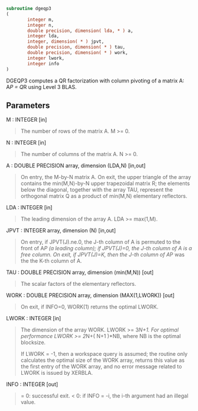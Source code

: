 ```fortran
subroutine dgeqp3
(
        integer m,
        integer n,
        double precision, dimension( lda, * ) a,
        integer lda,
        integer, dimension( * ) jpvt,
        double precision, dimension( * ) tau,
        double precision, dimension( * ) work,
        integer lwork,
        integer info
)
```

DGEQP3 computes a QR factorization with column pivoting of a
matrix A:  A*P = Q*R  using Level 3 BLAS.

## Parameters
M : INTEGER [in]
> The number of rows of the matrix A. M >= 0.

N : INTEGER [in]
> The number of columns of the matrix A.  N >= 0.

A : DOUBLE PRECISION array, dimension (LDA,N) [in,out]
> On entry, the M-by-N matrix A.
> On exit, the upper triangle of the array contains the
> min(M,N)-by-N upper trapezoidal matrix R; the elements below
> the diagonal, together with the array TAU, represent the
> orthogonal matrix Q as a product of min(M,N) elementary
> reflectors.

LDA : INTEGER [in]
> The leading dimension of the array A. LDA >= max(1,M).

JPVT : INTEGER array, dimension (N) [in,out]
> On entry, if JPVT(J).ne.0, the J-th column of A is permuted
> to the front of A*P (a leading column); if JPVT(J)=0,
> the J-th column of A is a free column.
> On exit, if JPVT(J)=K, then the J-th column of A*P was the
> the K-th column of A.

TAU : DOUBLE PRECISION array, dimension (min(M,N)) [out]
> The scalar factors of the elementary reflectors.

WORK : DOUBLE PRECISION array, dimension (MAX(1,LWORK)) [out]
> On exit, if INFO=0, WORK(1) returns the optimal LWORK.

LWORK : INTEGER [in]
> The dimension of the array WORK. LWORK >= 3*N+1.
> For optimal performance LWORK >= 2*N+( N+1 )*NB, where NB
> is the optimal blocksize.
> 
> If LWORK = -1, then a workspace query is assumed; the routine
> only calculates the optimal size of the WORK array, returns
> this value as the first entry of the WORK array, and no error
> message related to LWORK is issued by XERBLA.

INFO : INTEGER [out]
> = 0: successful exit.
> < 0: if INFO = -i, the i-th argument had an illegal value.
